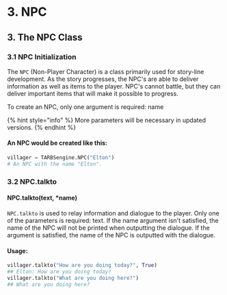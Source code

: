 # 3. NPC

## 3. The NPC Class

### 3.1 NPC Initialization

The `NPC` \(Non-Player Character\) is a class primarily used for story-line development. As the story progresses, the NPC's are able to deliver information as well as items to the player. NPC's cannot battle, but they can deliver important items that will make it possible to progress.

To create an NPC, only one  argument is required: name

{% hint style="info" %}
More parameters will be necessary in updated versions.
{% endhint %}

#### An NPC would be created like this:

```python
villager = TARBSengine.NPC("Elton")
# An NPC with the name "Elton".
```



### 3.2 NPC.talkto

#### NPC.talkto\(text, \*name\)

`NPC.talkto` is used to relay information and dialogue to the player. Only one of the parameters is required: text. If the name argument isn't satisfied, the name of the NPC will not be printed when outputting the dialogue. If the argument is satisfied, the name of the NPC is outputted with the dialogue.

#### Usage:

```python
villager.talkto("How are you doing today?", True)
## Elton: How are you doing today?
villager.talkto("What are you doing here?")
## What are you doing here?
```

